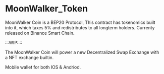 # MoonWalker_Token
MoonWalker Coin is a BEP20 Protocol, This contract has tokenomics built into it, which taxes 5% and redistributes to all longterm holders.
Currenty released on Binance Smart Chain.

:::WIP::::

The MoonWalker Coin will power a new Decentralized Swap Exchange with a NFT exchange builtin.

Mobile wallet for both IOS & Andriod.
